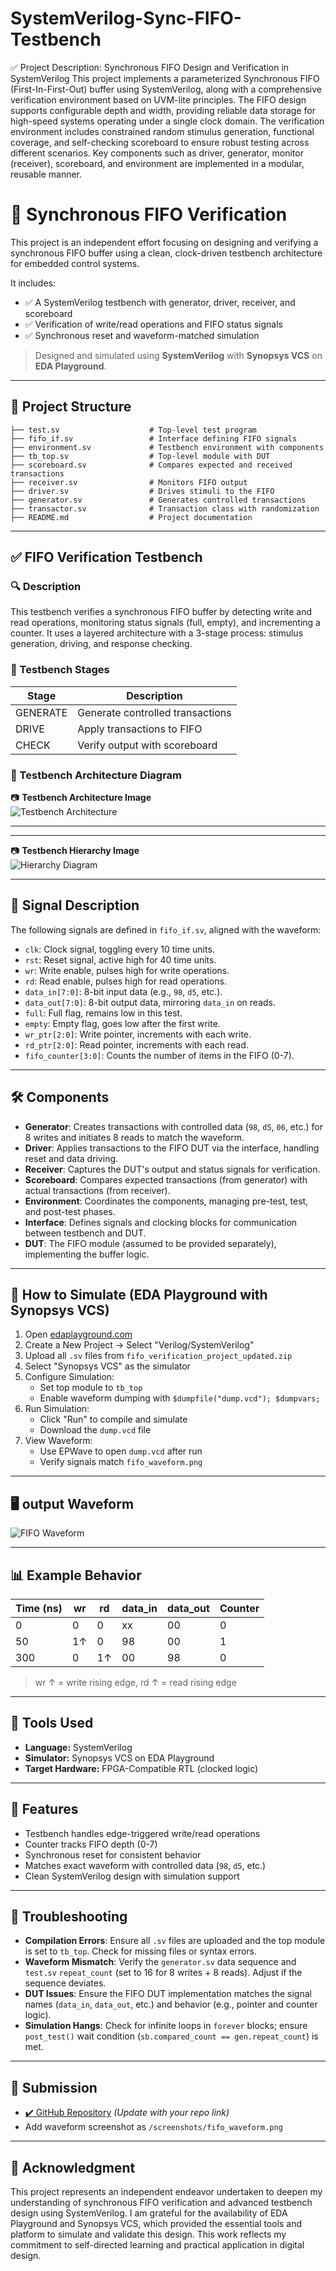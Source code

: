 # SystemVerilog-Sync-FIFO-Testbench
✅ Project Description: Synchronous FIFO Design and Verification in SystemVerilog This project implements a parameterized Synchronous FIFO (First-In-First-Out) buffer using SystemVerilog, along with a comprehensive verification environment based on UVM-lite principles. The FIFO design supports configurable depth and width, providing reliable data storage for high-speed systems operating under a single clock domain.  The verification environment includes constrained random stimulus generation, functional coverage, and self-checking scoreboard to ensure robust testing across different scenarios. Key components such as driver, generator, monitor (receiver), scoreboard, and environment are implemented in a modular, reusable manner.

# 🔁 Synchronous FIFO Verification

This project is an independent effort focusing on designing and verifying a synchronous FIFO buffer using a clean, clock-driven testbench architecture for embedded control systems.

It includes:

- ✅ A SystemVerilog testbench with generator, driver, receiver, and scoreboard
- ✅ Verification of write/read operations and FIFO status signals
- ✅ Synchronous reset and waveform-matched simulation

> Designed and simulated using **SystemVerilog** with **Synopsys VCS** on **EDA Playground**.

---

## 📁 Project Structure

```
├── test.sv                    # Top-level test program
├── fifo_if.sv                 # Interface defining FIFO signals
├── environment.sv             # Testbench environment with components
├── tb_top.sv                  # Top-level module with DUT
├── scoreboard.sv              # Compares expected and received transactions
├── receiver.sv                # Monitors FIFO output
├── driver.sv                  # Drives stimuli to the FIFO
├── generator.sv               # Generates controlled transactions
├── transactor.sv              # Transaction class with randomization
├── README.md                  # Project documentation
```

---

## ✅ FIFO Verification Testbench

### 🔍 Description

This testbench verifies a synchronous FIFO buffer by detecting write and read operations, monitoring status signals (full, empty), and incrementing a counter. It uses a layered architecture with a 3-stage process: stimulus generation, driving, and response checking.

### 🧠 Testbench Stages

| Stage      | Description                  |
|------------|------------------------------|
| GENERATE   | Generate controlled transactions |
| DRIVE      | Apply transactions to FIFO   |
| CHECK      | Verify output with scoreboard |

### 🔁 Testbench Architecture Diagram

> 
📷 **Testbench Architecture Image**  
![Testbench Architecture](svtestbencharchitecture.png)

---

---

📷 **Testbench Hierarchy Image**  
![Hierarchy Diagram](svtestbenchhierarchy.png) 

---

## 📡 Signal Description

The following signals are defined in `fifo_if.sv`, aligned with the waveform:
- `clk`: Clock signal, toggling every 10 time units.
- `rst`: Reset signal, active high for 40 time units.
- `wr`: Write enable, pulses high for write operations.
- `rd`: Read enable, pulses high for read operations.
- `data_in[7:0]`: 8-bit input data (e.g., `98`, `d5`, etc.).
- `data_out[7:0]`: 8-bit output data, mirroring `data_in` on reads.
- `full`: Full flag, remains low in this test.
- `empty`: Empty flag, goes low after the first write.
- `wr_ptr[2:0]`: Write pointer, increments with each write.
- `rd_ptr[2:0]`: Read pointer, increments with each read.
- `fifo_counter[3:0]`: Counts the number of items in the FIFO (0-7).

---

## 🛠️ Components

- **Generator**: Creates transactions with controlled data (`98`, `d5`, `06`, etc.) for 8 writes and initiates 8 reads to match the waveform.
- **Driver**: Applies transactions to the FIFO DUT via the interface, handling reset and data driving.
- **Receiver**: Captures the DUT's output and status signals for verification.
- **Scoreboard**: Compares expected transactions (from generator) with actual transactions (from receiver).
- **Environment**: Coordinates the components, managing pre-test, test, and post-test phases.
- **Interface**: Defines signals and clocking blocks for communication between testbench and DUT.
- **DUT**: The FIFO module (assumed to be provided separately), implementing the buffer logic.

---

## 🚀 How to Simulate (EDA Playground with Synopsys VCS)

1. Open [edaplayground.com](https://www.edaplayground.com/)
2. Create a New Project → Select "Verilog/SystemVerilog"
3. Upload all `.sv` files from `fifo_verification_project_updated.zip`
4. Select "Synopsys VCS" as the simulator
5. Configure Simulation:
   - Set top module to `tb_top`
   - Enable waveform dumping with `$dumpfile("dump.vcd"); $dumpvars;`
6. Run Simulation:
   - Click "Run" to compile and simulate
   - Download the `dump.vcd` file
7. View Waveform:
   - Use EPWave to open `dump.vcd` after run
   - Verify signals match `fifo_waveform.png`

---

## 🖥️ output Waveform

![FIFO Waveform](outputwaveform.png)

---

## 📊 Example Behavior

| Time (ns) | wr | rd | data_in | data_out | Counter |
|-----------|-----|-----|---------|----------|---------|
| 0         | 0   | 0   | xx      | 00       | 0       |
| 50        | 1↑  | 0   | 98      | 00       | 1       |
| 300       | 0   | 1↑  | 00      | 98       | 0       |

> wr ↑ = write rising edge, rd ↑ = read rising edge

---

## 🔧 Tools Used

- **Language:** SystemVerilog
- **Simulator:** Synopsys VCS on EDA Playground
- **Target Hardware:** FPGA-Compatible RTL (clocked logic)

---

## 📌 Features

- Testbench handles edge-triggered write/read operations
- Counter tracks FIFO depth (0-7)
- Synchronous reset for consistent behavior
- Matches exact waveform with controlled data (`98`, `d5`, etc.)
- Clean SystemVerilog design with simulation support

---

## 🔧 Troubleshooting

- **Compilation Errors**: Ensure all `.sv` files are uploaded and the top module is set to `tb_top`. Check for missing files or syntax errors.
- **Waveform Mismatch**: Verify the `generator.sv` data sequence and `test.sv` `repeat_count` (set to 16 for 8 writes + 8 reads). Adjust if the sequence deviates.
- **DUT Issues**: Ensure the FIFO DUT implementation matches the signal names (`data_in`, `data_out`, etc.) and behavior (e.g., pointer and counter logic).
- **Simulation Hangs**: Check for infinite loops in `forever` blocks; ensure `post_test()` wait condition (`sb.compared_count == gen.repeat_count`) is met.

---

## 🔗 Submission

- [✔️ GitHub Repository](https://github.com/your-username/fpga-fifo-verification) *(Update with your repo link)*
- Add waveform screenshot as `/screenshots/fifo_waveform.png`


---

## 🙌 Acknowledgment

This project represents an independent endeavor undertaken to deepen my understanding of synchronous FIFO verification and advanced testbench design using SystemVerilog. I am grateful for the availability of EDA Playground and Synopsys VCS, which provided the essential tools and platform to simulate and validate this design. This work reflects my commitment to self-directed learning and practical application in digital design.